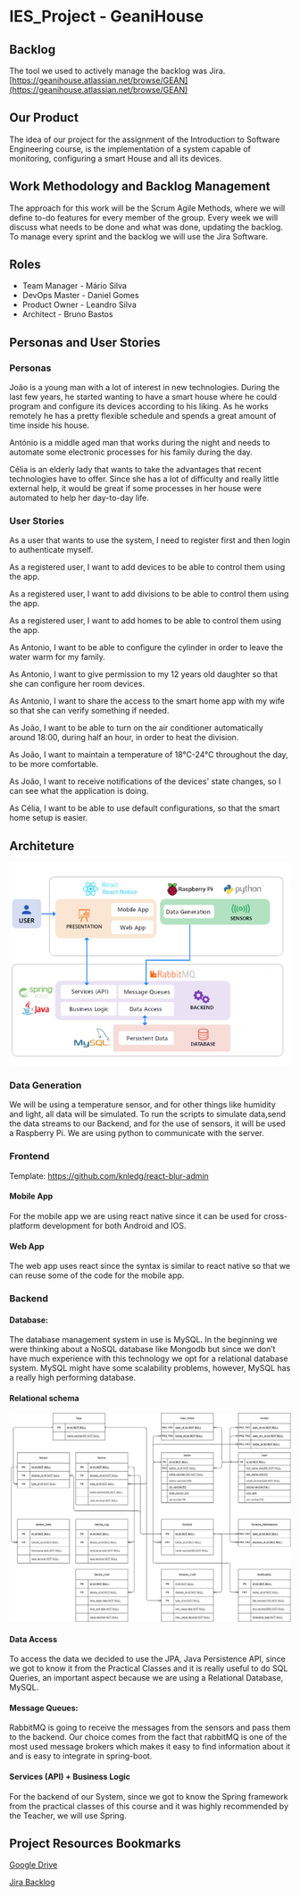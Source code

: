 # IES_Project - GeaniHouse

## Backlog

The tool we used to actively manage the backlog was Jira. [https://geanihouse.atlassian.net/browse/GEAN](https://geanihouse.atlassian.net/browse/GEAN)


## Our Product

The idea of our project for the assignment of the Introduction to Software Engineering course, is the implementation of a system capable of monitoring, configuring a smart House and all its devices.  

## Work  Methodology and Backlog Management

The approach for this work will be the Scrum Agile Methods, where we will define to-do features for every member of the group. Every week we will discuss what needs to be done  and what was done, updating the backlog. To manage every sprint and the backlog we will use the Jira Software.


## Roles

- Team Manager - Mário Silva
- DevOps Master - Daniel Gomes
- Product Owner - Leandro Silva
- Architect - Bruno Bastos



## Personas and  User Stories

### Personas

João is a young man with a lot of interest in new technologies. During the last few years, he  started  wanting to have a smart house where he could program and configure its devices according to his liking. As he works remotely he has a pretty flexible schedule and spends a great amount of time inside his house.

António is a middle aged man that works during the night and needs to automate some electronic processes for his family during the day.

Célia  is an elderly lady that wants to take the advantages that recent technologies have to offer. Since she has a lot of difficulty and really little external help, it would be great if some processes in her house were automated to help her day-to-day life. 



### User Stories

As a user that wants to use the system, I need to register first and then login to authenticate myself.

As a registered user, I want to add devices to be able to control them using the app.

As a registered user, I want to add divisions to be able to control them using the app.

As a registered user, I want to add homes to be able to control them using the app.

As Antonio, I want to be able to configure the cylinder in order to leave the water warm for my family.

As Antonio, I want to give permission to my 12 years old daughter so that she can configure her room devices.

As Antonio, I want to share the access to the smart home app with my wife so that she can verify something if needed.

As João, I want to be able to turn on the air conditioner automatically around 18:00, during half an hour, in order to heat the division.

As João, I want to maintain a temperature of 18°C-24°C throughout the day, to be more comfortable.

As João, I want to receive notifications of the devices' state changes, so I can see what the application is doing. 

As Célia, I want to be able to use default configurations, so that the smart home setup is easier.



## Architeture

![](./architecture-diagram.png)

### Data Generation

We will be using a temperature sensor, and for other things like humidity and light, all data will be simulated. To run the scripts to simulate data,send the data streams to our Backend, and for the use of sensors, it will be used a Raspberry Pi. We are using python to communicate with the server. 

### Frontend

Template: https://github.com/knledg/react-blur-admin

#### Mobile App

For the mobile app we are using react native since it can be used for cross-platform development for both Android and IOS. 

#### Web App

The web app uses react since the syntax is similar to react native so that we can reuse some of the code for the mobile app.

### Backend

#### Database:

The database management system in use is MySQL. In the beginning we were thinking about a NoSQL database like Mongodb but since we don’t have much experience with this technology we opt for a relational database system. MySQL might have some scalability problems, however, MySQL has a really high performing database.

#### Relational schema

![](./RelationalSchema.jpg)

#### Data Access
To access the data we decided to use the JPA, Java Persistence API, since we got to know it from the Practical Classes and it is  really useful to do SQL Queries, an important aspect because we are using a Relational Database, MySQL.

#### Message Queues:

RabbitMQ is going to receive the messages from the sensors and pass them to the backend. Our choice comes from the fact that rabbitMQ is one of the most used message brokers which makes it easy to find information about it and is easy to integrate in spring-boot.

#### Services (API) + Business Logic

For the backend of our System, since we got to know the Spring framework from the practical classes of this course and it was highly recommended by the Teacher, we will use Spring.

## Project Resources Bookmarks

[Google Drive ](https://drive.google.com/drive/folders/1Nwdul_tBhj4nKEn1nzR1FGi_7EghT7Ay?usp=sharing )

[Jira Backlog](https://geanihouse.atlassian.net/browse/GEAN)

